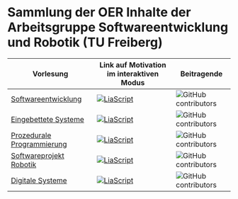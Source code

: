 # Sammlung der OER Inhalte der Arbeitsgruppe Softwareentwicklung und Robotik (TU Freiberg)

| Vorlesung                                                                                         | Link auf Motivation im interaktiven Modus                                                                                                                                                                                                                  | Beitragende                                                                                                   |
| ------------------------------------------------------------------------------------------------- | ------------------------------------------------------------------------------------------------------------------------------------------------------------------------------------------------------------------------------------------- | ------------------------------------------------------------------------------------------------------------- |
| [Softwareentwicklung](https://github.com/TUBAF-IfI-LiaScript/VL_Softwareentwicklung)              | [![LiaScript](https://raw.githubusercontent.com/LiaScript/LiaScript/master/badges/course.svg)](https://liascript.github.io/course/?https://github.com/TUBAF-IfI-LiaScript/VL_Softwareentwicklung/blob/master/00_Einfuehrung.md)             | ![GitHub contributors](https://img.shields.io/github/contributors/TUBAF-IfI-LiaScript/VL_Softwareentwicklung) |
| [Eingebettete Systeme](https://github.com/TUBAF-IfI-LiaScript/VL_EingebetteteSysteme)             | [![LiaScript](https://raw.githubusercontent.com/LiaScript/LiaScript/master/badges/course.svg)](https://liascript.github.io/course/?https://raw.githubusercontent.com/TUBAF-IfI-LiaScript/VL_EingebetteteSysteme/master/00_Einfuehrung.md#1) | ![GitHub contributors](https://img.shields.io/github/contributors/TUBAF-IfI-LiaScript/VL_EingebetteteSysteme) |
| [Prozedurale Programmierung](https://github.com/TUBAF-IfI-LiaScript/VL_ProzeduraleProgrammierung) | [![LiaScript](https://raw.githubusercontent.com/LiaScript/LiaScript/master/badges/course.svg)](https://liascript.github.io/course/?https://github.com/TUBAF-IfI-LiaScript/VL_ProzeduraleProgrammierung/blob/master/README.md)               | ![GitHub contributors](https://img.shields.io/github/contributors/TUBAF-IfI-LiaScript/VL_ProzeduraleProgrammierung) |
| [Softwareprojekt Robotik](https://github.com/TUBAF-IfI-LiaScript/VL_SoftwareprojektRobotik)       | [![LiaScript](https://raw.githubusercontent.com/LiaScript/LiaScript/master/badges/course.svg)](https://liascript.github.io/course/?https://raw.githubusercontent.com/LiaPlayground/Workshop_Freiberg_09-12-1021/main/README.md#1)           | ![GitHub contributors](https://img.shields.io/github/contributors/TUBAF-IfI-LiaScript/VL_SoftwareprojektRobotik) |
| [Digitale Systeme](https://github.com/TUBAF-IfI-LiaScript/VL_DigitaleSysteme)                     | [![LiaScript](https://raw.githubusercontent.com/LiaScript/LiaScript/master/badges/course.svg)](https://liascript.github.io/course/?https://github.com/TUBAF-IfI-LiaScript/VL_DigitaleSysteme/main/lectures/00_Einfuehrung.md#1)             | ![GitHub contributors](https://img.shields.io/github/contributors/TUBAF-IfI-LiaScript/VL_DigitaleSysteme) |
